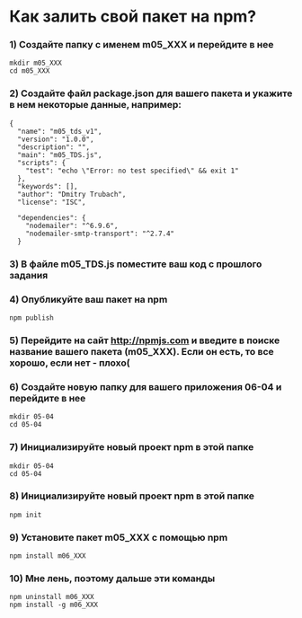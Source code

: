 # Как залить свой пакет на npm?
### 1)  Создайте папку с именем m05_XXX и перейдите в нее
```
mkdir m05_XXX
cd m05_XXX
```
### 2)	Создайте файл package.json для вашего пакета и укажите в нем некоторые данные, например:
```
{
  "name": "m05_tds_v1",
  "version": "1.0.0",
  "description": "",
  "main": "m05_TDS.js",
  "scripts": {
    "test": "echo \"Error: no test specified\" && exit 1"
  },
  "keywords": [],
  "author": "Dmitry Trubach",
  "license": "ISC",

  "dependencies": {
    "nodemailer": "^6.9.6",
    "nodemailer-smtp-transport": "^2.7.4"
  }
```
### 3)	В файле m05_TDS.js поместите ваш код с прошлого задания
### 4)	Опубликуйте ваш пакет на npm
```
npm publish

```
### 5) Перейдите на сайт http://npmjs.com и введите в поиске название вашего пакета (m05_XXX). Если он есть, то все хорошо, если нет - плохо(
### 6) Создайте новую папку для вашего приложения 06-04 и перейдите в нее
```
mkdir 05-04
cd 05-04

```
### 7) Инициализируйте новый проект npm в этой папке
```
mkdir 05-04
cd 05-04

```
### 8) Инициализируйте новый проект npm в этой папке
```
npm init

```
### 9) Установите пакет m05_XXX с помощью npm
```
npm install m06_XXX

```
### 10) Мне лень, поэтому дальше эти команды
```
npm uninstall m06_XXX
npm install -g m06_XXX

```